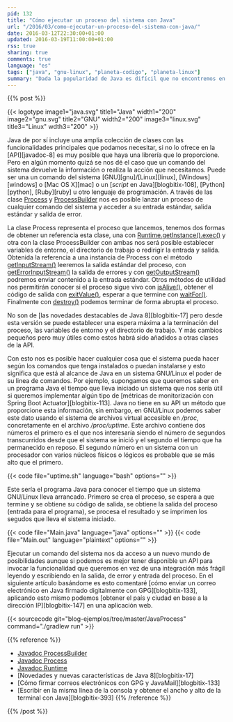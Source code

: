 ```yaml
---
pid: 132
title: "Cómo ejecutar un proceso del sistema con Java"
url: "/2016/03/como-ejecutar-un-proceso-del-sistema-con-java/"
date: 2016-03-12T22:30:00+01:00
updated: 2016-03-19T11:00:00+01:00
rss: true
sharing: true
comments: true
language: "es"
tags: ["java", "gnu-linux", "planeta-codigo", "planeta-linux"]
summary: "Dada la popularidad de Java es difícil que no encontremos en el propio JDK o librería la funcionalidad que necesitamos y sino en algún comando del sistema de los muchos que tenemos a disposición en un sistema GNU/Linux. Esto nos da acceso a una gran cantidad de funcionalidades también desde los programas Java."
---
```


{{% post %}}


{{< logotype image1="java.svg" title1="Java" width1="200" image2="gnu.svg" title2="GNU" width2="200" image3="linux.svg" title3="Linux" wdth3="200" >}}

Java de por sí incluye una amplia colección de clases con las funcionalidades principales que podamos necesitar, si no lo ofrece en la [API][javadoc-8] es muy posible que haya una librería que lo proporcione. Pero en algún momento quizá se nos dé el caso que un comando del sistema devuelve la información o realiza la acción que necesitamos. Puede ser una un comando del sistema [GNU][gnu]/[Linux][linux], [Windows][windows] o [Mac OS X][mac] o un [_script_ en Java][blogbitix-108], [Python][python], [Ruby][ruby] u otro lenguaje de programación. A través de las clase [Process](https://docs.oracle.com/javase/8/docs/api/java/lang/Process.html) y [ProcessBuilder](https://docs.oracle.com/javase/8/docs/api/java/lang/ProcessBuilder.html) nos es posible lanzar un proceso de cualquier comando del sistema y acceder a su entrada estándar, salida estándar y salida de error.

La clase Process representa el proceso que lancemos, tenemos dos formas de obtener un referencia esta clase, una con [Runtime.getInstance().exec()](https://docs.oracle.com/javase/8/docs/api/java/lang/Runtime.html#exec-java.lang.String-) y otra con la clase ProcessBuilder con ambas nos será posible establecer variables de entorno, el directorio de trabajo o redirigir la entrada y salida. Obtenida la referencia a una instancia de Process con el método [getInputStream()](https://docs.oracle.com/javase/8/docs/api/java/lang/Process.html#getInputStream--) leeremos la salida estándar del proceso, con [getErrorInputStream()](https://docs.oracle.com/javase/8/docs/api/java/lang/Process.html#getErrorStream--) la salida de errores y con [getOutputStream()](https://docs.oracle.com/javase/8/docs/api/java/lang/Process.html#getOutputStream--) podremos enviar contenido a la entrada estándar. Otros métodos de utilidad nos permitirán conocer si el proceso sigue vivo con [isAlive()](https://docs.oracle.com/javase/8/docs/api/java/lang/Process.html#isAlive--), obtener el código de salida con [exitValue()](https://docs.oracle.com/javase/8/docs/api/java/lang/Process.html#exitValue--), esperar a que termine con [waitFor()](https://docs.oracle.com/javase/8/docs/api/java/lang/Process.html#waitFor--). Finalmente con [destroy()](https://docs.oracle.com/javase/8/docs/api/java/lang/Process.html#destroy--) podemos terminar de forma abrupta el proceso.

No son de [las novedades destacables de Java 8][blogbitix-17] pero desde esta versión se puede establecer una espera máxima a la terminación del proceso, las variables de entorno y el directorio de trabajo. Y más cambios pequeños pero muy útiles como estos habrá sido añadidos a otras clases de la API.

Con esto nos es posible hacer cualquier cosa que el sistema pueda hacer según los comandos que tenga instalados o puedan instalarse y esto significa que está al alcance de Java en un sistema GNU/Linux el poder de su linea de comandos. Por ejemplo, supongamos que queremos saber en un programa Java el tiempo que lleva iniciado un sistema que nos sería útil si queremos implementar algún tipo de [métricas de monitorización con Spring Boot Actuator][blogbitix-113]. Java no tiene en su API un método que proporcione esta información, sin embargo, en GNU/Linux podemos saber este dato usando el sistema de archivos virtual accesible en _/proc_, concretamente en el archivo _/proc/uptime_. Este archivo contiene dos números el primero es el que nos interesaría siendo el número de segundos transcurridos desde que el sistema se inició y el segundo el tiempo que ha permanecido en reposo. El segundo número en un sistema con un procesador con varios núcleos físicos o lógicos es probable que se más alto que el primero.

{{< code file="uptime.sh" language="bash" options="" >}}

Este sería el programa Java para conocer el tiempo que un sistema GNU/Linux lleva arrancado. Primero se crea el proceso, se espera a que termine y se obtiene su código de salida, se obtiene la salida del proceso (entrada para el programa), se procesa el resultado y se imprimen los segudos que lleva el sistema iniciado.

{{< code file="Main.java" language="java" options="" >}}
{{< code file="Main.out" language="plaintext" options="" >}}

Ejecutar un comando del sistema nos da acceso a un nuevo mundo de posibilidades aunque si podemos es mejor tener disponible un API para invocar la funcionalidad que queremos en vez de una integración más frágil leyendo y escribiendo en la salida, de error y entrada del proceso. En el siguiente artículo basándome es esto comentaré [cómo enviar un correo electrónico en Java firmado digitalmente con GPG][blogbitix-133], aplicando esto mismo podemos [obtener el país y ciudad en base a la dirección IP][blogbitix-147] en una aplicación web.

{{< sourcecode git="blog-ejemplos/tree/master/JavaProcess" command="./gradlew run" >}}

{{% reference %}}

* [Javadoc ProcessBuilder](https://docs.oracle.com/javase/8/docs/api/java/lang/ProcessBuilder.html)
* [Javadoc Process](https://docs.oracle.com/javase/8/docs/api/java/lang/Process.html)
* [Javadoc Runtime](https://docs.oracle.com/javase/8/docs/api/java/lang/Runtime.html)
* [Novedades y nuevas características de Java 8][blogbitix-17]
* [Cómo firmar correos electrónicos con GPG y JavaMail][blogbitix-133]
* [Escribir en la misma línea de la consola y obtener el ancho y alto de la terminal con Java][blogbitix-393]
{{% /reference %}}

{{% /post %}}
